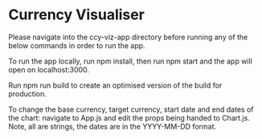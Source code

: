 # Currency Visualiser

Please navigate into the ccy-viz-app directory before running any of the below commands in order to run the app.

To run the app locally, run npm install, then run npm start and the app will open on localhost:3000.

Run npm run build to create an optimised version of the build for production.

To change the base currency, target currency, start date and end dates of the chart: navigate to App.js and edit the props being handed to Chart.js.  Note, all are strings, the dates are in the YYYY-MM-DD format.
